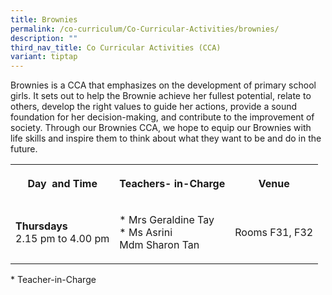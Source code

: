 ```yaml
---
title: Brownies
permalink: /co-curriculum/Co-Curricular-Activities/brownies/
description: ""
third_nav_title: Co Curricular Activities (CCA)
variant: tiptap
---
```

<p>Brownies is a CCA that emphasizes on the development of primary school girls. It sets out to help the Brownie achieve her fullest potential, relate to others, develop the right values to guide her actions, provide a sound foundation for her decision-making, and contribute to the improvement of society. Through our Brownies CCA, we hope to equip our Brownies with life skills and inspire them to think about what they want to be and do in the future.</p><table><tbody><tr><th rowspan="1" colspan="1"><p>Day&nbsp; and Time</p></th><th rowspan="1" colspan="1"><p>Teachers- in-Charge</p></th><th rowspan="1" colspan="1"><p>Venue</p></th></tr><tr><td rowspan="1" colspan="1"><p><strong>Thursdays</strong><br>2.15 pm to 4.00 pm</p></td><td rowspan="1" colspan="1"><p>* Mrs Geraldine Tay<br>* Ms Asrini<br>Mdm Sharon Tan</p></td><td rowspan="1" colspan="1"><p>Rooms F31, F32</p></td></tr></tbody></table><p>* Teacher-in-Charge</p><p><br></p><p></p>